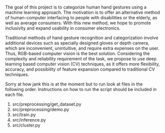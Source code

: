The goal of this project is to categorize human hand gestures using a machine learning approach. The motivation is to offer an alternative method of human-computer interfacing to people with disabilities or the elderly, as well as average consumers. With this new method, we hope to promote inclusivity and expand usability in consumer electronics. 

Traditional methods of hand gesture recognition and categorization involve additional devices such as specially designed gloves or depth camera, which are inconvenient, unintuitive, and require extra expenses on the user. Thus, RGB-based computer vision is the best solution. Considering the complexity and reliability requirement of the task, we propose to use deep learning based computer vision (CV) techniques, as it offers more flexibility, accuracy, and possibility of feature expansion compared to traditional CV techniques.

Sorry at how jank this is at the moment but to run look at files in the following order. Instructions on how to run the script should be included in each file.

1) src/preprocessing/get_dataset.py
2) src/preprocessing/demo.py
3) src/train.py
4) src/inference.py
5) src/cluster.py
